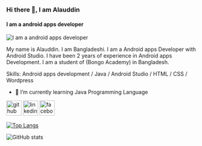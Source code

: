 ### Hi there 👋, I am Alauddin
#### I am a android apps developer
![I am a android apps developer](https://media.licdn.com/dms/image/D4D16AQFLVNZxSMSXKg/profile-displaybackgroundimage-shrink_350_1400/0/1677180167785?e=1714003200&v=beta&t=HTINTvzYa-jufw37NPEEAlDYlTFGb82-XH6J7YCXPvk)

My name is Alauddin. I am Bangladeshi. I am a Android apps Developer with Android Studio. I have been 2 years of experience in Android apps Development. I am a student of (Bongo Academy) in Bangladesh.

Skills: Android apps development / Java / Android Studio / HTML / CSS / Wordpress

- 🌱 I’m currently learning Java Programming Language 


[<img src='https://cdn.jsdelivr.net/npm/simple-icons@3.0.1/icons/github.svg' alt='github' height='40'>](https://github.com/webalauddin)  [<img src='https://cdn.jsdelivr.net/npm/simple-icons@3.0.1/icons/linkedin.svg' alt='linkedin' height='40'>](https://www.linkedin.com/in/webalauddin/)  [<img src='https://cdn.jsdelivr.net/npm/simple-icons@3.0.1/icons/facebook.svg' alt='facebook' height='40'>](https://www.facebook.com/webAalauddin)  

[![Top Langs](https://github-readme-stats.vercel.app/api/top-langs/?username=webalauddin)](https://github.com/anuraghazra/github-readme-stats)

![GitHub stats](https://github-readme-stats.vercel.app/api?username=webalauddin&show_icons=true)  


